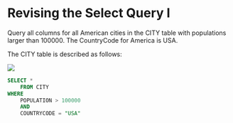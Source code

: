 # Revising the Select Query I

Query all columns for all American cities in the CITY table with populations larger than 100000. The CountryCode for America is USA.

The CITY table is described as follows:

<img src="https://s3.amazonaws.com/hr-challenge-images/8137/1449729804-f21d187d0f-CITY.jpg" size=70%>


```sql
SELECT *
    FROM CITY
WHERE 
    POPULATION > 100000
    AND
    COUNTRYCODE = "USA"
```